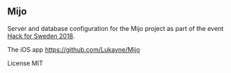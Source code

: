 ## Mijo
Server and database configuration for the Mijo project as part of the event [Hack for Sweden 2018](https://hackforsweden.se).

The iOS app
https://github.com/Lukayne/Mijo

License
MIT
